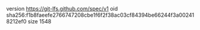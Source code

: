 version https://git-lfs.github.com/spec/v1
oid sha256:f1b8faeefe2766747208cbe1f6f2f38ac03cf84394be66244f3a002418212ef0
size 1548
